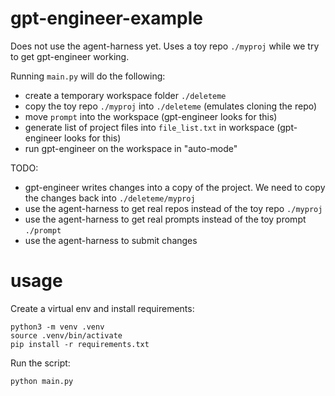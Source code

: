 # gpt-engineer-example

Does not use the agent-harness yet. Uses a toy repo `./myproj` while we try to get gpt-engineer working.

Running `main.py` will do the following:
- create a temporary workspace folder `./deleteme`
- copy the toy repo `./myproj` into `./deleteme` (emulates cloning the repo)
- move `prompt` into the workspace (gpt-engineer looks for this)
- generate list of project files into `file_list.txt` in workspace (gpt-engineer looks for this)
- run gpt-engineer on the workspace in "auto-mode"

TODO:
- gpt-engineer writes changes into a copy of the project. We need to copy the changes back into `./deleteme/myproj`
- use the agent-harness to get real repos instead of the toy repo `./myproj`
- use the agent-harness to get real prompts instead of the toy prompt `./prompt`
- use the agent-harness to submit changes

# usage

Create a virtual env and install requirements:

```
python3 -m venv .venv
source .venv/bin/activate
pip install -r requirements.txt
```

Run the script:

```
python main.py
```